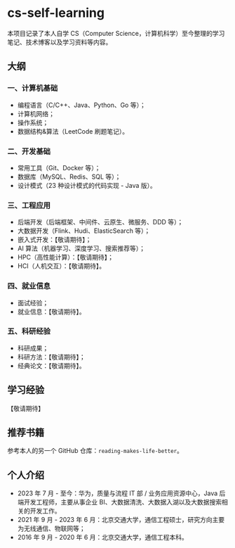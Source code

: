 # cs-self-learning
本项目记录了本人自学 CS（Computer Science，计算机科学）至今整理的学习笔记、技术博客以及学习资料等内容。

## 大纲

### 一、计算机基础

- 编程语言（C/C++、Java、Python、Go 等）；
- 计算机网络；
- 操作系统；
- 数据结构&算法（LeetCode 刷题笔记）。

### 二、开发基础

- 常用工具（Git、Docker 等）；
- 数据库（MySQL、Redis、SQL 等）；
- 设计模式（23 种设计模式的代码实现 - Java 版）。

### 三、工程应用

- 后端开发（后端框架、中间件、云原生、微服务、DDD 等）；
- 大数据开发（Flink、Hudi、ElasticSearch 等）；
- 嵌入式开发：【敬请期待】；
- AI 算法（机器学习、深度学习、搜索推荐等）；
- HPC（高性能计算）：【敬请期待】；
- HCI（人机交互）：【敬请期待】。

### 四、就业信息

- 面试经验；
- 就业信息：【敬请期待】。

### 五、科研经验

- 科研成果；
- 科研方法：【敬请期待】；
- 经典论文：【敬请期待】。

## 学习经验

【敬请期待】

## 推荐书籍

参考本人的另一个 GitHub 仓库：`reading-makes-life-better`。

## 个人介绍

- 2023 年 7 月 - 至今：华为，质量与流程 IT 部 / 业务应用资源中心，Java 后端开发工程师，主要从事企业 BI、大数据清洗、大数据入湖以及大数据搜索相关的开发工作。
- 2021 年 9 月 - 2023 年 6 月：北京交通大学，通信工程硕士，研究方向主要为无线通信、物联网等；
- 2016 年 9 月 - 2020 年 6 月：北京交通大学，通信工程本科。


